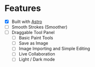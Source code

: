# Features

- [x] Built with [Astro](https://astro.build)
- [ ] Smooth Strokes (Smoother)
- [ ] Draggable Tool Panel
  - [ ] Basic Paint Tools
  - [ ] Save as Image
  - [ ] Image Importing and Simple Editing
  - [ ] Live Collaboration
  - [ ] Light / Dark mode
